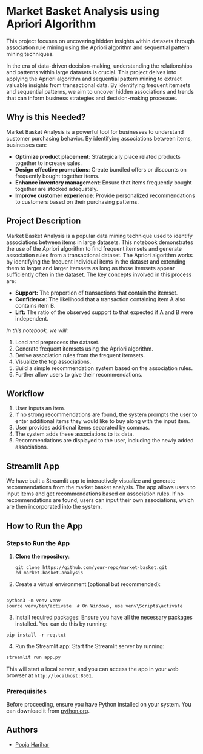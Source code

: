 # Market Basket Analysis using Apriori Algorithm

This project focuses on uncovering hidden insights within datasets through association rule mining using the Apriori algorithm and sequential pattern mining techniques.

In the era of data-driven decision-making, understanding the relationships and patterns within large datasets is crucial. This project delves into applying the Apriori algorithm and sequential pattern mining to extract valuable insights from transactional data. By identifying frequent itemsets and sequential patterns, we aim to uncover hidden associations and trends that can inform business strategies and decision-making processes.

## Why is this Needed?

Market Basket Analysis is a powerful tool for businesses to understand customer purchasing behavior. By identifying associations between items, businesses can:
- **Optimize product placement**: Strategically place related products together to increase sales.
- **Design effective promotions**: Create bundled offers or discounts on frequently bought together items.
- **Enhance inventory management**: Ensure that items frequently bought together are stocked adequately.
- **Improve customer experience**: Provide personalized recommendations to customers based on their purchasing patterns.

## Project Description

Market Basket Analysis is a popular data mining technique used to identify associations between items in large datasets. This notebook demonstrates the use of the Apriori algorithm to find frequent itemsets and generate association rules from a transactional dataset. The Apriori algorithm works by identifying the frequent individual items in the dataset and extending them to larger and larger itemsets as long as those itemsets appear sufficiently often in the dataset. The key concepts involved in this process are:

- **Support:** The proportion of transactions that contain the itemset.
- **Confidence:** The likelihood that a transaction containing item A also contains item B.
- **Lift:** The ratio of the observed support to that expected if A and B were independent.

_In this notebook, we will:_
1. Load and preprocess the dataset.
2. Generate frequent itemsets using the Apriori algorithm.
3. Derive association rules from the frequent itemsets.
4. Visualize the top associations.
5. Build a simple recommendation system based on the association rules.
6. Further allow users to give their recommendations.

## Workflow

1. User inputs an item.
2. If no strong recommendations are found, the system prompts the user to enter additional items they would like to buy along with the input item.
3. User provides additional items separated by commas.
4. The system adds these associations to its data.
5. Recommendations are displayed to the user, including the newly added associations.

## Streamlit App

We have built a Streamlit app to interactively visualize and generate recommendations from the market basket analysis. The app allows users to input items and get recommendations based on association rules. If no recommendations are found, users can input their own associations, which are then incorporated into the system.

## How to Run the App

### Steps to Run the App

1. **Clone the repository**:
   ```
   git clone https://github.com/your-repo/market-basket.git
   cd market-basket-analysis

2. Create a virtual environment (optional but recommended):

```

python3 -m venv venv
source venv/bin/activate  # On Windows, use venv\Scripts\activate
```

3. Install required packages:
Ensure you have all the necessary packages installed. You can do this by running:
```
pip install -r req.txt
```
4. Run the Streamlit app:
Start the Streamlit server by running:

```sh
streamlit run app.py
```
This will start a local server, and you can access the app in your web browser at `http://localhost:8501`.

### Prerequisites

Before proceeding, ensure you have Python installed on your system. You can download it from [python.org](https://www.python.org/downloads/).


## Authors
- [Pooja Harihar](https://github.com/poojaharihar03)


